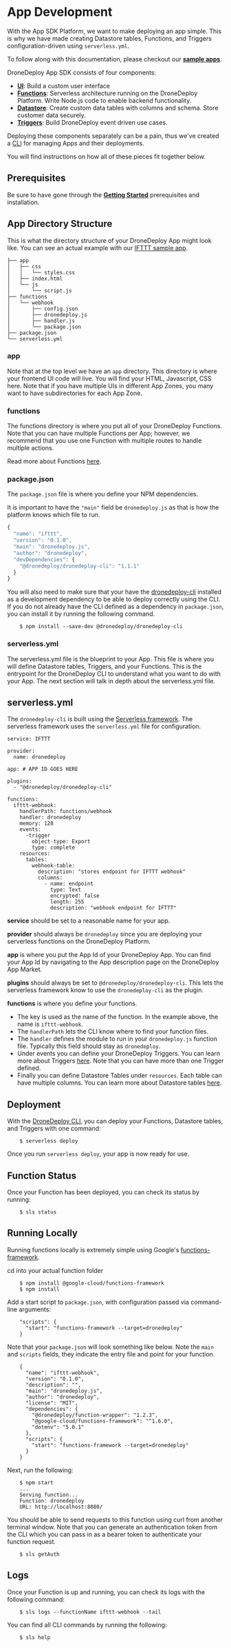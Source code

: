 # App Development

With the App SDK Platform, we want to make deploying an app simple. This is why we have made creating Datastore tables, Functions, and Triggers configuration-driven using `serverless.yml`.

To follow along with this documentation, please checkout our [**sample apps**](https://github.com/dronedeploy/app-examples).

DroneDeploy App SDK consists of four components:

* [**UI**](ui-kit.md): Build a custom user interface
* [**Functions**](functions.md): Serverless architecture running on the DroneDeploy Platform. Write Node.js code to enable backend functionality.
* [**Datastore**](datastore.md): Create custom data tables with columns and schema. Store customer data securely.
* [**Triggers**](triggers.md): Build DroneDeploy event driven use cases.

Deploying these components separately can be a pain, thus we've created a [CLI](dronedeploy-cli.md) for managing Apps and their deployments.

You will find instructions on how all of these pieces fit together below.

## Prerequisites

Be sure to have gone through the [**Getting Started**](getting-started.md) prerequisites and installation.

## App Directory Structure

This is what the directory structure of your DroneDeploy App might look like. You can see an actual example with our [IFTTT sample app](https://github.com/dronedeploy/app-examples/tree/master/IFTTT).

```text
├── app
│   ├── css
│   │   └── styles.css
│   ├── index.html
│   └── js
│       └── script.js
├── functions
│   └── webhook
│       ├── config.json
│       ├── dronedeploy.js
│       ├── handler.js
│       └── package.json
├── package.json
└── serverless.yml
```

### app

Note that at the top level we have an `app` directory. This directory is where your frontend UI code will live. You will find your HTML, Javascript, CSS here. Note that if you have multiple UIs in different App Zones, you many want to have subdirectories for each App Zone.

### functions

The functions directory is where you put all of your DroneDeploy Functions. Note that you can have multiple Functions per App; however, we recommend that you use one Function with multiple routes to handle multiple actions.

Read more about Functions [here](functions.md).

### package.json

The `package.json` file is where you define your NPM dependencies.

It is important to have the `"main"` field be `dronedeploy.js` as that is how the platform knows which file to run.

```javascript
{
  "name": "ifttt",
  "version": "0.1.0",
  "main": "dronedeploy.js",
  "author": "dronedeploy",
  "devDependencies": {
    "@dronedeploy/dronedeploy-cli": "1.1.1"
  }
}
```

You will also need to make sure that your have the [dronedeploy-cli](https://www.npmjs.com/package/@dronedeploy/dronedeploy-cli) installed as a development dependency to be able to deploy correctly using the CLI. If you do not already have the CLI defined as a dependency in `package.json`, you can install it by running the following command.

```text
    $ npm install --save-dev @dronedeploy/dronedeploy-cli
```

### serverless.yml

The serverless.yml file is the blueprint to your App. This file is where you will define Datastore tables, Triggers, and your Functions. This is the entrypoint for the DroneDeploy CLI to understand what you want to do with your App. The next section will talk in depth about the serverless.yml file.

## serverless.yml

The `dronedeploy-cli` is built using the [Serverless framework](https://serverless.com/framework/docs/). The serverless framework uses the `serverless.yml` file for configuration.

```text
service: IFTTT

provider:
  name: dronedeploy

app: # APP ID GOES HERE

plugins:
  - "@dronedeploy/dronedeploy-cli"

functions:
  ifttt-webhook:
    handlerPath: functions/webhook
    handler: dronedeploy
    memory: 128
    events:
      -trigger
        object-type: Export
        type: complete
    resources:
      tables:
        webhook-table:
          description: "stores endpoint for IFTTT webhook"
          columns:
            - name: endpoint
              type: Text
              encrypted: false
              length: 255
              description: "webhook endpoint for IFTTT"
```

**service** should be set to a reasonable name for your app.

**provider** should always be `dronedeploy` since you are deploying your serverless functions on the DroneDeploy Platform.

**app** is where you put the App Id of your DroneDeploy App. You can find your App Id by navigating to the App description page on the DroneDeploy App Market.

**plugins** should always be set to `@dronedeploy/dronedeploy-cli`. This lets the serverless framework know to use the `dronedeploy-cli` as the plugin.

**functions** is where you define your functions.

* The key is used as the name of the function. In the example above, the name is `ifttt-webhook`.
* The `handlerPath` lets the CLI know where to find your function files.
* The `handler` defines the module to run in your `dronedeploy.js` function file. Typically this field should stay as `dronedeploy`.
* Under events you can define your DroneDeploy Triggers. You can learn more about Triggers [here](triggers.md). Note that you can have more than one Trigger defined.
* Finally you can define Datastore Tables under `resources`. Each table can have multiple columns. You can learn more about Datastore tables [here](datastore.md).

## Deployment

With the [DroneDeploy CLI](dronedeploy-cli.md), you can deploy your Functions, Datastore tables, and Triggers with one command:

```text
    $ serverless deploy
```

Once you run `serverless deploy`, your app is now ready for use.

## Function Status

Once your Function has been deployed, you can check its status by running:

```text
    $ sls status
```

## Running Locally

Running functions locally is extremely simple using Google's [functions-framework](https://cloud.google.com/functions/docs/functions-framework).

cd into your actual function folder

```text
    $ npm install @google-cloud/functions-framework
    $ npm install
```

Add a start script to `package.json`, with configuration passed via command-line arguments:

```text
    "scripts": {
      "start": "functions-framework --target=dronedeploy"
    }
```

Note that your `package.json` will look something like below. Note the `main` and `scripts` fields, they indicate the entry file and point for your function.

```text
    {
      "name": "ifttt-webhook",
      "version": "0.1.0",
      "description": "",
      "main": "dronedeploy.js",
      "author": "dronedeploy",
      "license": "MIT",
      "dependencies": {
        "@dronedeploy/function-wrapper": "1.2.3",
        "@google-cloud/functions-framework": "^1.6.0",
        "dotenv": "5.0.1"
      },
      "scripts": {
        "start": "functions-framework --target=dronedeploy"
      }
    }
```

Next, run the following:

```text
    $ npm start
    ...
    Serving function...
    Function: dronedeploy
    URL: http://localhost:8080/
```

You should be able to send requests to this function using curl from another terminal window. Note that you can generate an authentication token from the CLI which you can pass in as a bearer token to authenticate your function request.

```text
    $ sls getAuth
```

## Logs

Once your Function is up and running, you can check its logs with the following command:

```text
    $ sls logs --functionName ifttt-webhook --tail
```

You can find all CLI commands by running the following:

```text
    $ sls help
```

